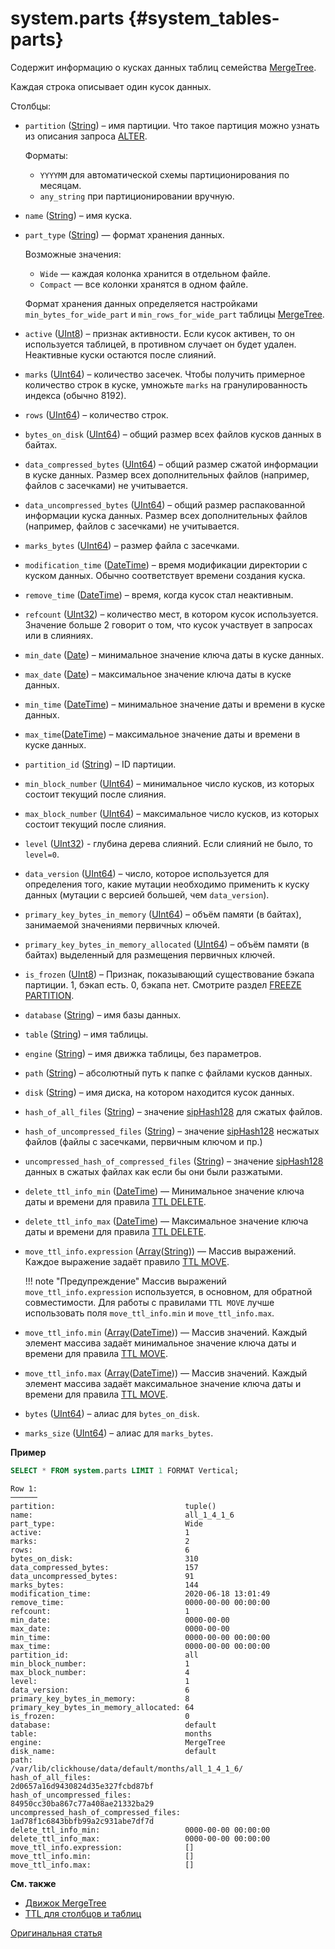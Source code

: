 # system.parts {#system_tables-parts}

Содержит информацию о кусках данных таблиц семейства [MergeTree](../../engines/table-engines/mergetree-family/mergetree.md).

Каждая строка описывает один кусок данных.

Столбцы:

-   `partition` ([String](../../sql-reference/data-types/string.md)) – имя партиции. Что такое партиция можно узнать из описания запроса [ALTER](../../sql-reference/statements/alter.md#query_language_queries_alter).

    Форматы:

    -   `YYYYMM` для автоматической схемы партиционирования по месяцам.
    -   `any_string` при партиционировании вручную.

-   `name` ([String](../../sql-reference/data-types/string.md)) – имя куска.

-   `part_type` ([String](../../sql-reference/data-types/string.md)) — формат хранения данных.

    Возможные значения:

    -   `Wide` — каждая колонка хранится в отдельном файле. 
    -   `Compact` — все колонки хранятся в одном файле. 

    Формат хранения данных определяется настройками `min_bytes_for_wide_part` и `min_rows_for_wide_part` таблицы [MergeTree](../../engines/table-engines/mergetree-family/mergetree.md). 

-   `active` ([UInt8](../../sql-reference/data-types/int-uint.md)) – признак активности. Если кусок активен, то он используется таблицей, в противном случает он будет удален. Неактивные куски остаются после слияний.

-   `marks` ([UInt64](../../sql-reference/data-types/int-uint.md)) – количество засечек. Чтобы получить примерное количество строк в куске, умножьте `marks` на гранулированность индекса (обычно 8192).

-   `rows` ([UInt64](../../sql-reference/data-types/int-uint.md)) – количество строк.

-   `bytes_on_disk` ([UInt64](../../sql-reference/data-types/int-uint.md)) – общий размер всех файлов кусков данных в байтах.

-   `data_compressed_bytes` ([UInt64](../../sql-reference/data-types/int-uint.md)) – общий размер сжатой информации в куске данных. Размер всех дополнительных файлов (например, файлов с засечками) не учитывается.

-   `data_uncompressed_bytes` ([UInt64](../../sql-reference/data-types/int-uint.md)) – общий размер распакованной информации куска данных. Размер всех дополнительных файлов (например, файлов с засечками) не учитывается.

-   `marks_bytes` ([UInt64](../../sql-reference/data-types/int-uint.md)) – размер файла с засечками.

-   `modification_time` ([DateTime](../../sql-reference/data-types/datetime.md)) – время модификации директории с куском данных. Обычно соответствует времени создания куска.

-   `remove_time` ([DateTime](../../sql-reference/data-types/datetime.md)) – время, когда кусок стал неактивным.

-   `refcount` ([UInt32](../../sql-reference/data-types/int-uint.md)) – количество мест, в котором кусок используется. Значение больше 2 говорит о том, что кусок участвует в запросах или в слияниях.

-   `min_date` ([Date](../../sql-reference/data-types/date.md)) – минимальное значение ключа даты в куске данных.

-   `max_date` ([Date](../../sql-reference/data-types/date.md)) – максимальное значение ключа даты в куске данных.

-   `min_time` ([DateTime](../../sql-reference/data-types/datetime.md)) – минимальное значение даты и времени в куске данных.

-   `max_time`([DateTime](../../sql-reference/data-types/datetime.md)) – максимальное значение даты и времени в куске данных.

-   `partition_id` ([String](../../sql-reference/data-types/string.md)) – ID партиции.

-   `min_block_number` ([UInt64](../../sql-reference/data-types/int-uint.md)) – минимальное число кусков, из которых состоит текущий после слияния.

-   `max_block_number` ([UInt64](../../sql-reference/data-types/int-uint.md)) – максимальное число кусков, из которых состоит текущий после слияния.

-   `level` ([UInt32](../../sql-reference/data-types/int-uint.md)) - глубина дерева слияний. Если слияний не было, то `level=0`.

-   `data_version` ([UInt64](../../sql-reference/data-types/int-uint.md)) – число, которое используется для определения того, какие мутации необходимо применить к куску данных (мутации с версией большей, чем `data_version`).

-   `primary_key_bytes_in_memory` ([UInt64](../../sql-reference/data-types/int-uint.md)) – объём памяти (в байтах), занимаемой значениями первичных ключей.

-   `primary_key_bytes_in_memory_allocated` ([UInt64](../../sql-reference/data-types/int-uint.md)) – объём памяти (в байтах) выделенный для размещения первичных ключей.

-   `is_frozen` ([UInt8](../../sql-reference/data-types/int-uint.md)) – Признак, показывающий существование бэкапа партиции. 1, бэкап есть. 0, бэкапа нет. Смотрите раздел [FREEZE PARTITION](../../sql-reference/statements/alter.md#alter_freeze-partition).

-   `database` ([String](../../sql-reference/data-types/string.md)) – имя базы данных.

-   `table` ([String](../../sql-reference/data-types/string.md)) – имя таблицы.

-   `engine` ([String](../../sql-reference/data-types/string.md)) – имя движка таблицы, без параметров.

-   `path` ([String](../../sql-reference/data-types/string.md)) – абсолютный путь к папке с файлами кусков данных.

-   `disk` ([String](../../sql-reference/data-types/string.md)) – имя диска, на котором находится кусок данных.

-   `hash_of_all_files` ([String](../../sql-reference/data-types/string.md)) – значение [sipHash128](../../sql-reference/functions/hash-functions.md#hash_functions-siphash128) для сжатых файлов.

-   `hash_of_uncompressed_files` ([String](../../sql-reference/data-types/string.md)) – значение [sipHash128](../../sql-reference/functions/hash-functions.md#hash_functions-siphash128) несжатых файлов (файлы с засечками, первичным ключом и пр.)

-   `uncompressed_hash_of_compressed_files` ([String](../../sql-reference/data-types/string.md)) – значение [sipHash128](../../sql-reference/functions/hash-functions.md#hash_functions-siphash128) данных в сжатых файлах как если бы они были разжатыми.

-   `delete_ttl_info_min` ([DateTime](../../sql-reference/data-types/datetime.md)) — Минимальное значение ключа даты и времени для правила [TTL DELETE](../../engines/table-engines/mergetree-family/mergetree.md#table_engine-mergetree-ttl).

-   `delete_ttl_info_max` ([DateTime](../../sql-reference/data-types/datetime.md)) — Максимальное значение ключа даты и времени для правила [TTL DELETE](../../engines/table-engines/mergetree-family/mergetree.md#table_engine-mergetree-ttl).

-   `move_ttl_info.expression` ([Array](../../sql-reference/data-types/array.md)([String](../../sql-reference/data-types/string.md))) — Массив выражений. Каждое выражение задаёт правило [TTL MOVE](../../engines/table-engines/mergetree-family/mergetree.md#table_engine-mergetree-ttl). 

    !!! note "Предупреждение"
        Массив выражений `move_ttl_info.expression` используется, в основном, для обратной совместимости. Для работы с правилами `TTL MOVE` лучше использовать поля `move_ttl_info.min` и `move_ttl_info.max`.

-   `move_ttl_info.min` ([Array](../../sql-reference/data-types/array.md)([DateTime](../../sql-reference/data-types/datetime.md))) — Массив значений. Каждый элемент массива задаёт минимальное значение ключа даты и времени для правила [TTL MOVE](../../engines/table-engines/mergetree-family/mergetree.md#table_engine-mergetree-ttl).

-   `move_ttl_info.max` ([Array](../../sql-reference/data-types/array.md)([DateTime](../../sql-reference/data-types/datetime.md))) — Массив значений. Каждый элемент массива задаёт максимальное значение ключа даты и времени для правила [TTL MOVE](../../engines/table-engines/mergetree-family/mergetree.md#table_engine-mergetree-ttl).

-   `bytes` ([UInt64](../../sql-reference/data-types/int-uint.md)) – алиас для `bytes_on_disk`.

-   `marks_size` ([UInt64](../../sql-reference/data-types/int-uint.md)) – алиас для `marks_bytes`.

**Пример**

``` sql
SELECT * FROM system.parts LIMIT 1 FORMAT Vertical;
```

``` text
Row 1:
──────
partition:                             tuple()
name:                                  all_1_4_1_6
part_type:                             Wide
active:                                1
marks:                                 2
rows:                                  6
bytes_on_disk:                         310
data_compressed_bytes:                 157
data_uncompressed_bytes:               91
marks_bytes:                           144
modification_time:                     2020-06-18 13:01:49
remove_time:                           0000-00-00 00:00:00
refcount:                              1
min_date:                              0000-00-00
max_date:                              0000-00-00
min_time:                              0000-00-00 00:00:00
max_time:                              0000-00-00 00:00:00
partition_id:                          all
min_block_number:                      1
max_block_number:                      4
level:                                 1
data_version:                          6
primary_key_bytes_in_memory:           8
primary_key_bytes_in_memory_allocated: 64
is_frozen:                             0
database:                              default
table:                                 months
engine:                                MergeTree
disk_name:                             default
path:                                  /var/lib/clickhouse/data/default/months/all_1_4_1_6/
hash_of_all_files:                     2d0657a16d9430824d35e327fcbd87bf
hash_of_uncompressed_files:            84950cc30ba867c77a408ae21332ba29
uncompressed_hash_of_compressed_files: 1ad78f1c6843bbfb99a2c931abe7df7d
delete_ttl_info_min:                   0000-00-00 00:00:00
delete_ttl_info_max:                   0000-00-00 00:00:00
move_ttl_info.expression:              []
move_ttl_info.min:                     []
move_ttl_info.max:                     []
```

**См. также**

-   [Движок MergeTree](../../engines/table-engines/mergetree-family/mergetree.md)
-   [TTL для столбцов и таблиц](../../engines/table-engines/mergetree-family/mergetree.md#table_engine-mergetree-ttl)

[Оригинальная статья](https://clickhouse.tech/docs/ru/operations/system_tables/parts) <!--hide-->
